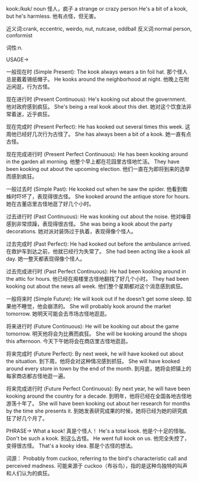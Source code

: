 kook:/kʊk/
noun
怪人，疯子
a strange or crazy person
He's a bit of a kook, but he's harmless. 他有点怪，但无害。

近义词:crank, eccentric, weirdo, nut, nutcase, oddball
反义词:normal person, conformist

词性:n.


USAGE->

一般现在时 (Simple Present):
The kook always wears a tin foil hat.  那个怪人总是戴着锡纸帽子。
He kooks around the neighborhood at night. 他晚上在附近闲逛，行为古怪。


现在进行时 (Present Continuous):
He's kooking out about the government. 他对政府感到疯狂。
She's being a real kook about this diet. 她对这个饮食法非常着迷，近乎疯狂。


现在完成时 (Present Perfect):
He has kooked out several times this week.  这周他已经好几次行为古怪了。
She has always been a bit of a kook. 她一直有点古怪。


现在完成进行时 (Present Perfect Continuous):
He has been kooking around in the garden all morning. 他整个早上都在花园里古怪地忙活。
They have been kooking out about the upcoming election. 他们一直在为即将到来的选举而感到疯狂。


一般过去时 (Simple Past):
He kooked out when he saw the spider.  他看到蜘蛛时吓坏了，表现得很古怪。
She kooked around the antique store for hours. 她在古董店里古怪地逛了好几个小时。


过去进行时 (Past Continuous):
He was kooking out about the noise. 他对噪音感到非常烦躁，表现得很古怪。
She was being a kook about the party decorations. 她对派对装饰过于执着，表现得像个怪人。


过去完成时 (Past Perfect):
He had kooked out before the ambulance arrived. 在救护车到达之前，他就已经行为失常了。
She had been acting like a kook all day. 她一整天都表现得像个怪人。


过去完成进行时 (Past Perfect Continuous):
He had been kooking around in the attic for hours. 他已经在阁楼里古怪地翻找了好几个小时。
They had been kooking out about the news all week. 他们整个星期都对这个消息感到疯狂。


一般将来时 (Simple Future):
He will kook out if he doesn't get some sleep. 如果他不睡觉，他会崩溃的。
She will probably kook around the market tomorrow. 她明天可能会去市场古怪地逛逛。


将来进行时 (Future Continuous):
He will be kooking out about the game tomorrow. 明天他将会为比赛而疯狂。
She will be kooking around the shops this afternoon. 今天下午她将会在商店里古怪地逛逛。


将来完成时 (Future Perfect):
By next week, he will have kooked out about the situation. 到下周，他将会对这种情况感到抓狂。
She will have kooked around every store in town by the end of the month. 到月底，她将会把镇上的每家商店都古怪地逛一遍。


将来完成进行时 (Future Perfect Continuous):
By next year, he will have been kooking around the country for a decade. 到明年，他将已经在全国各地古怪地游荡十年了。
She will have been kooking out about her research for months by the time she presents it. 到她发表研究成果的时候，她将已经为她的研究疯狂了好几个月了。


PHRASE->
What a kook!  真是个怪人！
He's a total kook. 他是个十足的怪咖。
Don't be such a kook.  别这么古怪。
He went full kook on us.  他完全失控了，变得很古怪。
That's a kooky idea. 那是个古怪的想法。


词源：
Probably from cuckoo, referring to the bird's characteristic call and perceived madness. 可能来源于 cuckoo（布谷鸟），指的是这种鸟独特的叫声和人们认为的疯狂。
